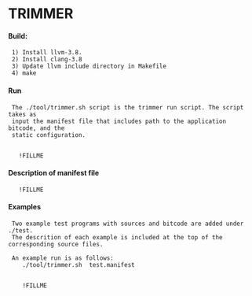 # TRIMMER

#### Build:
      
     1) Install llvm-3.8.
     2) Install clang-3.8
     3) Update llvm include directory in Makefile
     4) make
 

#### Run
   
     The ./tool/trimmer.sh script is the trimmer run script. The script takes as 
     input the manifest file that includes path to the application bitcode, and the 
     static configuration.


       !FILLME


#### Description of manifest file 


       !FILLME

#### Examples
     
     Two example test programs with sources and bitcode are added under ./test.
     The descrition of each example is included at the top of the corresponding source files. 

     An example run is as follows:
        ./tool/trimmer.sh  test.manifest

        
        !FILLME
      
      
